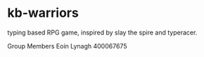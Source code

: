 # kb-warriors
typing based RPG game, inspired by slay the spire and typeracer.

Group Members
Eoin Lynagh 400067675
